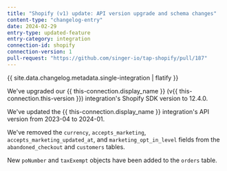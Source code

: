 ```yaml
---
title: "Shopify (v1) update: API version upgrade and schema changes"
content-type: "changelog-entry"
date: 2024-02-29
entry-type: updated-feature
entry-category: integration
connection-id: shopify
connection-version: 1
pull-request: "https://github.com/singer-io/tap-shopify/pull/187"
---
```

{{ site.data.changelog.metadata.single-integration | flatify }}

We've upgraded our {{ this-connection.display_name }} (v{{ this-connection.this-version }}) integration's Shopify SDK version to 12.4.0.

We've updated the {{ this-connection.display_name }} integration's API version from 2023-04 to 2024-01.

We've removed the `currency`, `accepts_marketing`, `accepts_marketing_updated_at`, and `marketing_opt_in_level` fields from the `abandoned_checkout` and `customers` tables.

New `poNumber` and `taxExempt` objects have been added to the `orders` table.